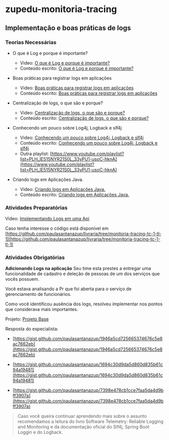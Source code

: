 # zupedu-monitoria-tracing

## Implementação e boas práticas de logs

### Teorias Necessárias
- O que é Log e porque é importante?
  - Video: [O que é Log e porque é importante?](https://www.youtube.com/watch?v=L44PuE00agM)
  - Conteúdo escrito: [O que é Log e porque é importante?](https://github.com/zup-academy/materiais-publicos-treinamentos/blob/main/monitoria-e-tracing/o-que-e-log-e-porque-e-importante.md)

- Boas práticas para registrar logs em aplicações
  - Video: [Boas práticas para registrar logs em aplicações](https://www.youtube.com/watch?v=VdZBRKqIsl4)
  - Conteúdo escrito: [Boas práticas para registrar logs em aplicações](https://github.com/zup-academy/materiais-publicos-treinamentos/blob/main/monitoria-e-tracing/boas-praticas-para-registrar-logs-em-aplicacoes.md)

- Centralização de logs, o que são e porque?
  - Video: [Centralização de logs, o que são e porque?](https://www.youtube.com/watch?v=hyKs_dEBer8)
  - Conteúdo escrito: [Centralização de logs, o que são e porque?](https://github.com/zup-academy/materiais-publicos-treinamentos/blob/main/monitoria-e-tracing/centralicacao-de-logs-o-que-sao-e-porque.md)

- Conhecendo um pouco sobre Log4j, Logback e slf4j
  - Video: [Conhecendo um pouco sobre Log4j, Logback e slf4j](https://www.youtube.com/watch?v=4dZGhHeFd_o)
  - Conteúdo escrito: [Conhecendo um pouco sobre Log4j, Logback e slf4j](https://github.com/zup-academy/materiais-publicos-treinamentos/blob/main/monitoria-e-tracing/diferencas-entre-log4j-logback-e-slf4j.md)
  - Outra playlist: [https://www.youtube.com/playlist?list=PLH_lE515NYR21S0L_33yPU1-usoC-hknA](https://www.youtube.com/playlist?list=PLH_lE515NYR21S0L_33yPU1-usoC-hknA)

- Criando logs em Aplicações Java.
  - Video: [Criando logs em Aplicações Java.](https://www.youtube.com/watch?v=-9q0eDvbpDk)
  - Conteúdo escrito: [Criando logs em Aplicações Java.](https://github.com/zup-academy/materiais-publicos-treinamentos/blob/main/monitoria-e-tracing/criando-logs-em-aplicacoes-java.md)

### Atividades Preparatórias
Video: [Implementando Logs em uma Api](https://www.youtube.com/watch?v=kG7g3XXb7Uw)

Caso tenha interesse o código está disponível em [https://github.com/paulasantanazup/livraria/tree/monitoria-tracing-tc-1-tl-1](https://github.com/paulasantanazup/livraria/tree/monitoria-tracing-tc-1-tl-1)

### Atividades Obrigatórias
**Adicionando Logs na aplicação**
Seu time esta prestes a entregar uma funcionalidade de cadastro e deleção de pessoas de um dos serviços que vocês possuem.

Você estava analisando a Pr que foi aberta para o serviço de gerenciamento de funcionários.

Como você identificou ausência dos logs, resolveu implementar nos pontos que considerava mais importantes.

Projeto: [Projeto Base ](https://github.com/zup-academy/gerenciador-de-pessoas/tree/monitoria-e-tracing-tc1-tl2)

Resposta do especialista: 
- [https://gist.github.com/paulasantanazup/1946a5cd725665374676c5e8ac7662eb](https://gist.github.com/paulasantanazup/1946a5cd725665374676c5e8ac7662eb)
- [https://gist.github.com/paulasantanazup/1694c30d9da5d860d835b61c94a19481](https://gist.github.com/paulasantanazup/1694c30d9da5d860d835b61c94a19481)

- [https://gist.github.com/paulasantanazup/7398e478cb1cce7faa5da4d9bff3907a](https://gist.github.com/paulasantanazup/7398e478cb1cce7faa5da4d9bff3907a)

> Caso você queira continuar aprendendo mais sobre o assunto recomendamos a leitura do livro Software Telemetry: Reliable Logging and Monitoring e da documentação oficial do Slf4j, Spring Boot Loggin e do Logback.
